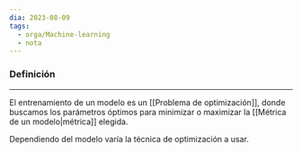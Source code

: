 ```yaml
---
dia: 2023-08-09
tags:
  - orga/Machine-learning
  - nota
---
```

### Definición
---
El entrenamiento de un modelo es un [[Problema de optimización]], donde buscamos los parámetros óptimos para minimizar o maximizar la [[Métrica de un modelo|métrica]] elegida.

Dependiendo del modelo varía la técnica de optimización a usar.